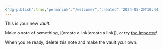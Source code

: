 ```yaml
---
{"dg-publish":true,"permalink":"/welcome/","created":"2024-05-20T10:44:50.255+02:00"}
---
```


This is your new *vault*.

Make a note of something, [[create a link\|create a link]], or try [the Importer](https://help.obsidian.md/Plugins/Importer)!

When you're ready, delete this note and make the vault your own.